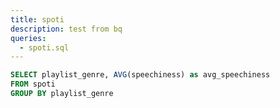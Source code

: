 ```yaml
---
title: spoti
description: test from bq
queries:
  - spoti.sql
---
```


```sql spoti_sample
SELECT playlist_genre, AVG(speechiness) as avg_speechiness
FROM spoti
GROUP BY playlist_genre
```


<BarChart data={spoti_sample} title="avg_speechiness" x="playlist_genre" y="avg_speechiness" />

